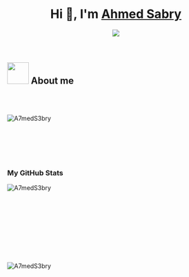 <h1 align="center">Hi 👋, I'm <a href="https://100rabhcsmc.github.io/Me.io/" target="blank">
Ahmed Sabry</a></h1>

<p align="center">
  <a href="https://github.com/DenverCoder1/readme-typing-svg"><img src="https://readme-typing-svg.herokuapp.com?font=Time+New+Roman&color=%23C8BE25&size=25&center=true&vCenter=true&width=600&height=100&lines=BackEnd+Developer+.Net;Computer+Science+Student;Competitive+Programmer;Always+learning+new+things"></a>
</p>

<br>

	
## <picture><img src = "https://github.com/7oSkaaa/7oSkaaa/blob/main/Images/about_me.gif?raw=true" width = 50px></picture> About me


<br><br>


<p><img align="left" src="https://github-readme-stats.vercel.app/api/top-langs?username=A7medS3bry&show_icons=true&theme=dark&locale=en&layout=compact" alt="A7medS3bry" /></p>
<br><br><br><br><br><br>
<h3>My GitHub Stats</h3>
<p>&nbsp;<img align="left" src="https://github-readme-stats.vercel.app/api?username=A7medS3bry&show_icons=true&theme=dark&locale=en" alt="A7medS3bry" /></p>

<br><br><br><br><br><br><br><br>
<p><img align="left" src="https://github-readme-streak-stats.herokuapp.com/?user=A7medS3bry&theme=dark" alt="A7medS3bry" /></p>
